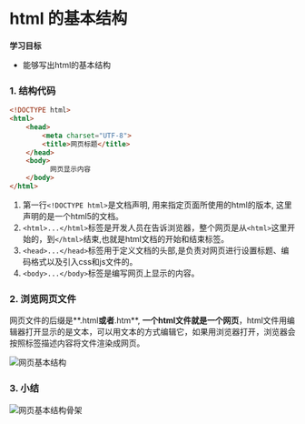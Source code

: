 # html 的基本结构

**学习目标**

* 能够写出html的基本结构

### 1. 结构代码

```html
<!DOCTYPE html>
<html>
    <head>            
        <meta charset="UTF-8">
        <title>网页标题</title>
    </head>
    <body>
          网页显示内容
    </body>
</html>
```

1. 第一行`<!DOCTYPE html>`是文档声明, 用来指定页面所使用的html的版本, 这里声明的是一个html5的文档。
2. `<html>...</html>`标签是开发人员在告诉浏览器，整个网页是从`<html>`这里开始的，到`</html>`结束,也就是html文档的开始和结束标签。
3. `<head>...</head>`标签用于定义文档的头部,是负责对网页进行设置标题、编码格式以及引入css和js文件的。
4. `<body>...</body>`标签是编写网页上显示的内容。

### 2. 浏览网页文件

网页文件的后缀是**.html**或者**.htm**, **一个html文件就是一个网页**，html文件用编辑器打开显示的是文本，可以用文本的方式编辑它，如果用浏览器打开，浏览器会按照标签描述内容将文件渲染成网页。

![网页基本结构](/html+css/imgs/html基本结构.png)

### 3. 小结

![网页基本结构骨架](/html+css/imgs/html基本结构骨架.png)








